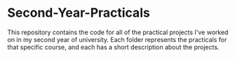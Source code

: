 # Second-Year-Practicals
This repository contains the code for all of the practical projects I've worked on in my second year of university. Each folder represents the practicals for that specific course, and each has a short description about the projects.
